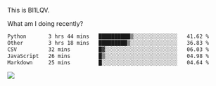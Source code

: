 This is BI1LQV.

What am I doing recently?

<!--START_SECTION:waka-->

```txt
Python       3 hrs 44 mins   ██████████▒░░░░░░░░░░░░░░   41.62 %
Other        3 hrs 18 mins   █████████▒░░░░░░░░░░░░░░░   36.83 %
CSV          32 mins         █▓░░░░░░░░░░░░░░░░░░░░░░░   06.03 %
JavaScript   26 mins         █▒░░░░░░░░░░░░░░░░░░░░░░░   04.98 %
Markdown     25 mins         █░░░░░░░░░░░░░░░░░░░░░░░░   04.64 %
```

<!--END_SECTION:waka-->

<img src="https://github-readme-stats.vercel.app/api?username=bi1lqv&show_icons=true&count_private=true">
